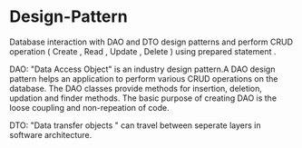 # Design-Pattern
Database interaction with DAO and DTO design patterns and perform CRUD operation ( Create , Read , Update , Delete ) using prepared statement .

DAO: "Data Access Object" is an industry design pattern.A DAO design pattern helps an application to perform various CRUD operations on the database. The DAO classes provide methods for insertion, deletion, updation and finder methods. The basic purpose of creating DAO is the loose coupling and non-repeation of code.

DTO: "Data transfer objects " can travel between seperate layers in software architecture.
